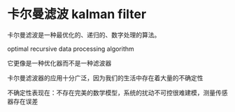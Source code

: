 # 卡尔曼滤波 kalman filter

卡尔曼滤波是一种最优化的、递归的、数字处理的算法。

optimal recursive data processing algorithm

它更像是一种优化器而不是一种滤波器

卡尔曼滤波器的应用十分广泛，因为我们的生活中存在着大量的不确定性

不确定性表现在：不存在完美的数学模型，系统的扰动不可控很难建模，测量传感器存在误差


